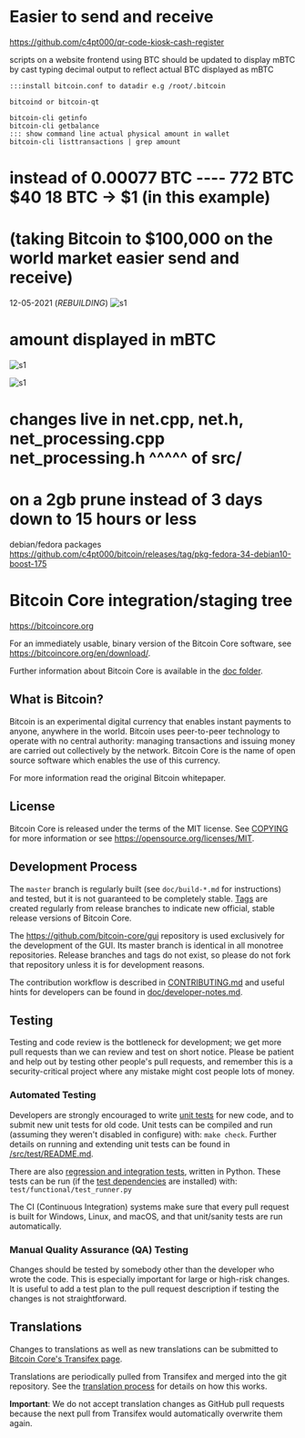 # Easier to send and receive 
https://github.com/c4pt000/qr-code-kiosk-cash-register

scripts on a website frontend using BTC should be updated to display mBTC by cast typing decimal output to reflect actual BTC displayed as mBTC
```
:::install bitcoin.conf to datadir e.g /root/.bitcoin

bitcoind or bitcoin-qt

bitcoin-cli getinfo
bitcoin-cli getbalance
::: show command line actual physical amount in wallet
bitcoin-cli listtransactions | grep amount
```
# instead of 0.00077 BTC ---- 772 BTC $40 18 BTC -> $1 (in this example)
# (taking Bitcoin to $100,000 on the world market easier send and receive)
12-05-2021 (*REBUILDING*)
![s1](https://raw.githubusercontent.com/c4pt000/bitcoin/main/MILI_BTC.png)

# amount displayed in mBTC
![s1](https://raw.githubusercontent.com/c4pt000/bitcoin/main/easier-to-send-and-receive.png)

![s1](https://github.com/c4pt000/bitcoin/releases/download/s_fast/vokoscreen-2021-11-24_12-11-52.gif)

# changes live in net.cpp, net.h, net_processing.cpp net_processing.h ^^^^^ of src/

# on a 2gb prune instead of 3 days down to 15 hours or less

debian/fedora packages
https://github.com/c4pt000/bitcoin/releases/tag/pkg-fedora-34-debian10-boost-175

Bitcoin Core integration/staging tree
=====================================

https://bitcoincore.org

For an immediately usable, binary version of the Bitcoin Core software, see
https://bitcoincore.org/en/download/.

Further information about Bitcoin Core is available in the [doc folder](/doc).

What is Bitcoin?
----------------

Bitcoin is an experimental digital currency that enables instant payments to
anyone, anywhere in the world. Bitcoin uses peer-to-peer technology to operate
with no central authority: managing transactions and issuing money are carried
out collectively by the network. Bitcoin Core is the name of open source
software which enables the use of this currency.

For more information read the original Bitcoin whitepaper.

License
-------

Bitcoin Core is released under the terms of the MIT license. See [COPYING](COPYING) for more
information or see https://opensource.org/licenses/MIT.

Development Process
-------------------

The `master` branch is regularly built (see `doc/build-*.md` for instructions) and tested, but it is not guaranteed to be
completely stable. [Tags](https://github.com/bitcoin/bitcoin/tags) are created
regularly from release branches to indicate new official, stable release versions of Bitcoin Core.

The https://github.com/bitcoin-core/gui repository is used exclusively for the
development of the GUI. Its master branch is identical in all monotree
repositories. Release branches and tags do not exist, so please do not fork
that repository unless it is for development reasons.

The contribution workflow is described in [CONTRIBUTING.md](CONTRIBUTING.md)
and useful hints for developers can be found in [doc/developer-notes.md](doc/developer-notes.md).

Testing
-------

Testing and code review is the bottleneck for development; we get more pull
requests than we can review and test on short notice. Please be patient and help out by testing
other people's pull requests, and remember this is a security-critical project where any mistake might cost people
lots of money.

### Automated Testing

Developers are strongly encouraged to write [unit tests](src/test/README.md) for new code, and to
submit new unit tests for old code. Unit tests can be compiled and run
(assuming they weren't disabled in configure) with: `make check`. Further details on running
and extending unit tests can be found in [/src/test/README.md](/src/test/README.md).

There are also [regression and integration tests](/test), written
in Python.
These tests can be run (if the [test dependencies](/test) are installed) with: `test/functional/test_runner.py`

The CI (Continuous Integration) systems make sure that every pull request is built for Windows, Linux, and macOS,
and that unit/sanity tests are run automatically.

### Manual Quality Assurance (QA) Testing

Changes should be tested by somebody other than the developer who wrote the
code. This is especially important for large or high-risk changes. It is useful
to add a test plan to the pull request description if testing the changes is
not straightforward.

Translations
------------

Changes to translations as well as new translations can be submitted to
[Bitcoin Core's Transifex page](https://www.transifex.com/bitcoin/bitcoin/).

Translations are periodically pulled from Transifex and merged into the git repository. See the
[translation process](doc/translation_process.md) for details on how this works.

**Important**: We do not accept translation changes as GitHub pull requests because the next
pull from Transifex would automatically overwrite them again.
